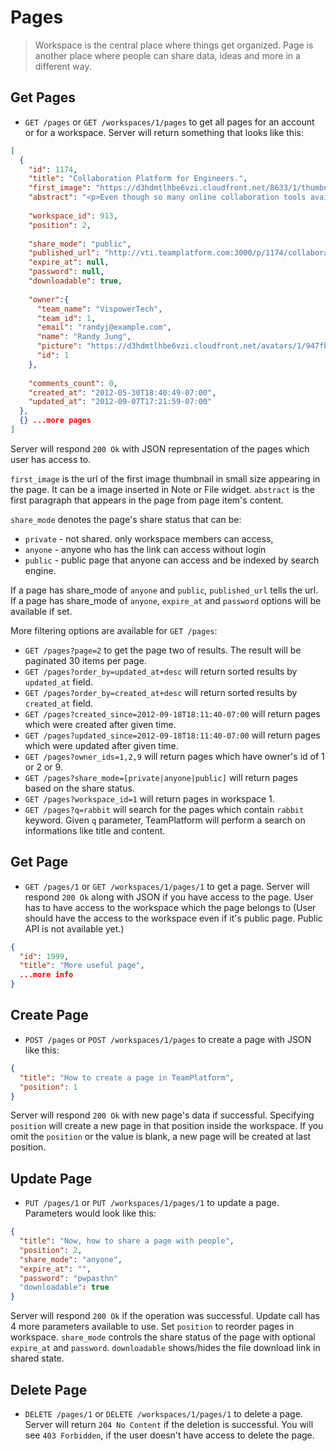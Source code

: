 Pages
===============

> Workspace is the central place where things get organized. Page is another place where people can share data, ideas and more in a different way.

Get Pages
----------

* `GET /pages` or `GET /workspaces/1/pages` to get all pages for an account or for a workspace. Server will return something that looks like this:

```json
[
  {
    "id": 1174,
    "title": "Collaboration Platform for Engineers.",
    "first_image": "https://d3hdmtlhbe6vzi.cloudfront.net/8633/1/thumbnails/6vav5l_s.jpg",
    "abstract": "<p>Even though so many online collaboration tools available out there, ...</p>",
    
    "workspace_id": 913,
    "position": 2,
    
    "share_mode": "public",
    "published_url": "http://vti.teamplatform.com:3000/p/1174/collaboration-platform-for-engineers",
    "expire_at": null,
    "password": null,
    "downloadable": true,
    
    "owner":{
      "team_name": "VispowerTech",
      "team_id": 1,
      "email": "randyj@example.com",
      "name": "Randy Jung",
      "picture": "https://d3hdmtlhbe6vzi.cloudfront.net/avatars/1/947fbb3731d5e7b765a3c594be4c47ed.png",
      "id": 1
    },
    
    "comments_count": 0,
    "created_at": "2012-05-30T18:40:49-07:00",
    "updated_at": "2012-09-07T17:21:59-07:00"
  },
  {} ...more pages
]
```

Server will respond `200 Ok` with JSON representation of the pages which user has access to.

`first_image` is the url of the first image thumbnail in small size appearing in the page. It can be a image inserted in Note or File widget. `abstract` is the first paragraph that appears in the page from page item's content.

`share_mode` denotes the page's share status that can be:
* `private` - not shared. only workspace members can access,
* `anyone` - anyone who has the link can access without login
* `public` - public page that anyone can access and be indexed by search engine.

If a page has share_mode of `anyone` and `public`, `published_url` tells the url.
If a page has share_mode of `anyone`, `expire_at` and `password` options will be available if set.

More filtering options are available for `GET /pages`:

* `GET /pages?page=2` to get the page two of results. The result will be paginated 30 items per page.
* `GET /pages?order_by=updated_at+desc` will return sorted results by `updated_at` field.
* `GET /pages?order_by=created_at+desc` will return sorted results by `created_at` field.
* `GET /pages?created_since=2012-09-18T18:11:40-07:00` will return pages which were created after given time.
* `GET /pages?updated_since=2012-09-18T18:11:40-07:00` will return pages which were updated after given time.
* `GET /pages?owner_ids=1,2,9` will return pages which have owner's id of 1 or 2 or 9.
* `GET /pages?share_mode=[private|anyone|public]` will return pages based on the share status.
* `GET /pages?workspace_id=1` will return pages in workspace 1.
* `GET /pages?q=rabbit` will search for the pages which contain `rabbit` keyword. Given `q` parameter, TeamPlatform will perform a search on informations like title and content.

Get Page
--------------

* `GET /pages/1` or `GET /workspaces/1/pages/1` to get a page. Server will respond `200 Ok` along with JSON if you have access to the page. User has to have access to the workspace which the page belongs to (User should have the access to the workspace even if it's public page. Public API is not available yet.)

```json
{
  "id": 1999,
  "title": "More useful page",
  ...more info
}
```

Create Page
-----------------

* `POST /pages` or `POST /workspaces/1/pages` to create a page with JSON like this:

```json
{
  "title": "How to create a page in TeamPlatform",
  "position": 1
}
```

Server will respond `200 Ok` with new page's data if successful. Specifying `position` will create a new page in that position inside the workspace. If you omit the `position` or the value is blank, a new page will be created at last position.

Update Page
-----------------

* `PUT /pages/1` or `PUT /workspaces/1/pages/1` to update a page. Parameters would look like this:

```json
{
  "title": "Now, how to share a page with people",
  "position": 2,
  "share_mode": "anyone",
  "expire_at": "",
  "password": "pwpasthn"
  "downloadable": true
}
```

Server will respond `200 Ok` if the operation was successful. Update call has 4 more parameters available to use. Set `position` to reorder pages in workspace. `share_mode` controls the share status of the page with optional `expire_at` and `password`. `downloadable` shows/hides the file download link in shared state.

Delete Page
------------------

* `DELETE /pages/1` or `DELETE /workspaces/1/pages/1` to delete a page. Server will return `204 No Content` if the deletion is successful. You will see `403 Forbidden`, if the user doesn't have access to delete the page.